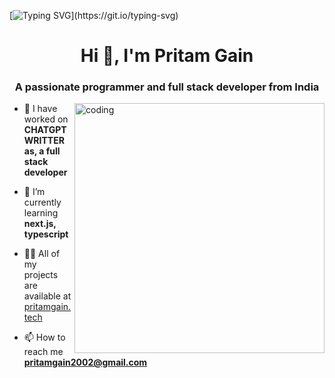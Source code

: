 [![Typing SVG](https://readme-typing-svg.herokuapp.com/?font=Courier+new&color=%23808080&size=40&width=800&duration=6969&lines=Welcome+to+my+profile!)](https://git.io/typing-svg)


<h1 align="center">Hi 👋, I'm Pritam Gain</h1>
<h3 align="center">A passionate programmer and full stack developer from India</h3>
<img align="right" alt="coding" width="400" src="https://user-images.githubusercontent.com/102732012/227805450-6c0646d9-8294-4328-9130-f7200a7b387c.gif">


- 🔭 I have worked on **CHATGPT WRITTER as, a full stack developer**

- 🌱 I’m currently learning **next.js, typescript**

- 👨‍💻 All of my projects are available at [pritamgain.tech](pritamgain.tech)

- 📫 How to reach me **pritamgain2002@gmail.com**

